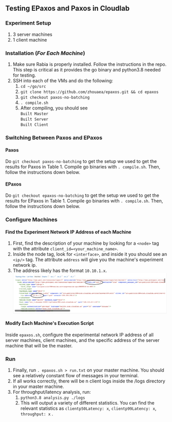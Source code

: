 ## Testing EPaxos and Paxos in Cloudlab
### Experiment Setup
1. 3 server machines
2. 1 client machine

### Installation (***For Each Machine***)
1. Make sure Rabia is properly installed. Follow the instructions in the repo. This step is critical as it provides the go binary and python3.8 needed for testing.
2. SSH into each of the VMs and do the following: 
    1. `cd ~/go/src`
    2. ```git clone https://github.com/zhouaea/epaxos.git && cd epaxos```
    3. `git checkout paxos-no-batching`
    4. ```. compile.sh```
    5. After compiling, you should see
       </br>
       ```Built Master```
       </br>
       ```Built Server```
       </br>
       ```Built Client```

### Switching Between Paxos  and EPaxos 
#### Paxos
Do `git checkout paxos-no-batching` to get the setup we used to get the results for Paxos  in Table 1. Compile go binaries with `. compile.sh`. Then, follow the instructions down below.
#### EPaxos
Do `git checkout epaxos-no-batching` to get the setup we used to get the results for EPaxos  in Table 1. Compile go binaries with `. compile.sh`. Then, follow the instructions down below.

### Configure Machines

#### Find the Experiment Network IP Address of each Machine
1. First, find the description of your machine by looking for a `<node>` tag with the attribute `client_id=<your_machine_name>`.
2. Inside the node tag, look for `<interface>`, and inside it you should see an `<ip/>` tag. The attribute `address` will give you the machine's experiment network ip.
3. The address likely has the format `10.10.1.x`.
![Identifying Master Server IP Screenshot](./README-images/Identifying%20Master%20Server%20IP.png)

#### Modify Each Machine's Execution Script
Inside ```epaxos.sh```, configure the experimental network IP address of all server machines, client machines, and the specific address of the server machine that will be the master.

### Run
1. Finally, run ```. epaxos.sh > run.txt``` on your master machine. You should see a relatively constant flow of messages in your terminal.
2. If all works correctly, there will be n client logs inside the /logs directory in your master machine.
3. For throughput/latency analysis, run:
    1. ```python3.8 analysis.py ./logs```
    2. This will output a variety of different statistics. You can find the relevant statistics as `clientp50Latency: x`, `clientp99Latency: x`, `throughput: x`
.    
